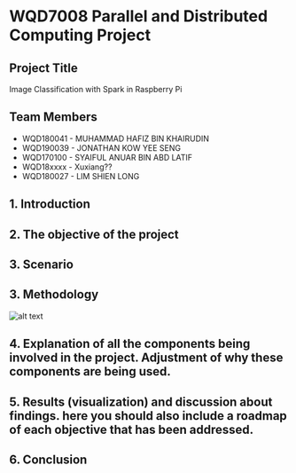 # WQD7008 Parallel and Distributed Computing Project

## Project Title
Image Classification with Spark in Raspberry Pi

## Team Members
- WQD180041 - MUHAMMAD HAFIZ BIN KHAIRUDIN
- WQD190039 - JONATHAN KOW YEE SENG
- WQD170100 - SYAIFUL ANUAR BIN ABD LATIF
- WQD18xxxx - Xuxiang??
- WQD180027 - LIM SHIEN LONG

## 1. Introduction


## 2. The objective of the project


## 3. Scenario


## 3. Methodology
![alt text](https://github.com/shienlong/parallel/blob/master/Archi01.JPG)

## 4. Explanation of all the components being involved in the project. Adjustment of why these components are being used.


## 5. Results (visualization) and discussion about findings. here you should also include a roadmap of each objective that has been addressed.


## 6. Conclusion
